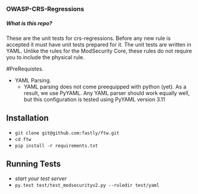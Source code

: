 ### OWASP-CRS-Regressions

##### What is this repo?
These are the unit tests for crs-regressions.
Before any new rule is accepted it must have unit tests prepared for it.
The unit tests are written in YAML. Unlike the rules for the ModSecurity Core, these rules do not require you to include the physical rule.

#PreRequistes.
* YAML Parsing.
    * YAML parsing does not come preequipped with python (yet). As a result, we use PyYAML. Any YAML parser should work equally well, but this configuration is tested using PyYAML version 3.11

## Installation
* `git clone git@github.com:fastly/ftw.git`
* `cd ftw`
* `pip install -r requirements.txt`

## Running Tests
* *start your test server*
* `py.test test/test_modsecurityv2.py --ruledir test/yaml`
